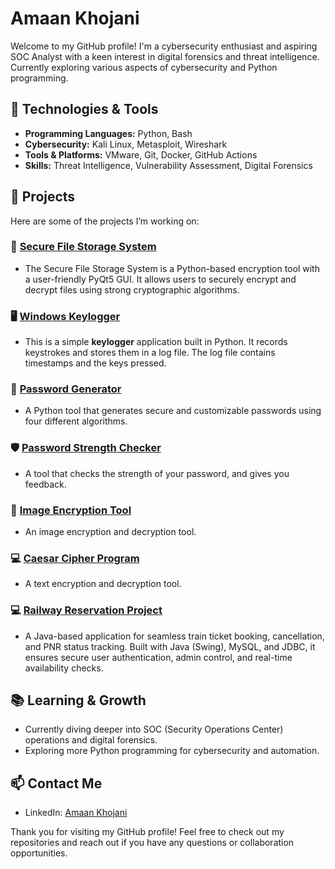 # Amaan Khojani

Welcome to my GitHub profile! I'm a cybersecurity enthusiast and aspiring SOC Analyst with a keen interest in digital forensics and threat intelligence. Currently exploring various aspects of cybersecurity and Python programming.

## 🔧 Technologies & Tools

- **Programming Languages:** Python, Bash
- **Cybersecurity:** Kali Linux, Metasploit, Wireshark
- **Tools & Platforms:** VMware, Git, Docker, GitHub Actions
- **Skills:** Threat Intelligence, Vulnerability Assessment, Digital Forensics

## 💼 Projects

Here are some of the projects I’m working on:

### 🔐 [Secure File Storage System](https://github.com/threathawk05/Secure-File-Storage-System)
- The Secure File Storage System is a Python-based encryption tool with a user-friendly PyQt5 GUI. It allows users to securely encrypt and decrypt files using strong cryptographic algorithms.


### 🖥️ [Windows Keylogger](https://github.com/threathawk05/PRODIGY_CS_04)
- This is a simple **keylogger** application built in Python. It records keystrokes and stores them in a log file. The log file contains timestamps and the keys pressed.

### 🔑 [Password Generator](https://github.com/threathawk05/VAULT_TEC_SECURITY)
- A Python tool that generates secure and customizable passwords using four different algorithms.

### 🛡️ [Password Strength Checker](https://github.com/threathawk05/PRODIGY_CS_03)
- A tool that checks the strength of your password, and gives you feedback.

### 🔐 [Image Encryption Tool](https://github.com/threathawk05/PRODIGY_CS_02)
- An image encryption and decryption tool.

### 💻 [Caesar Cipher Program](https://github.com/threathawk05/PRODIGY_CS_01)
- A text encryption and decryption tool.

### 💻 [Railway Reservation Project](https://github.com/threathawk05/Railway-Reservation-Project)  
- A Java-based application for seamless train ticket booking, cancellation, and PNR status tracking. Built with Java (Swing), MySQL, and JDBC, it ensures secure user authentication, admin control, and real-time availability checks.
## 📚 Learning & Growth

- Currently diving deeper into SOC (Security Operations Center) operations and digital forensics.
- Exploring more Python programming for cybersecurity and automation.

## 📫 Contact Me

- LinkedIn: [Amaan Khojani](https://www.linkedin.com/in/amaan-khojani-807098255/)

Thank you for visiting my GitHub profile! Feel free to check out my repositories and reach out if you have any questions or collaboration opportunities.


<!---
threathawk05/threathawk05 is a ✨ special ✨ repository because its `README.md` (this file) appears on your GitHub profile.
You can click the Preview link to take a look at your changes.
--->

